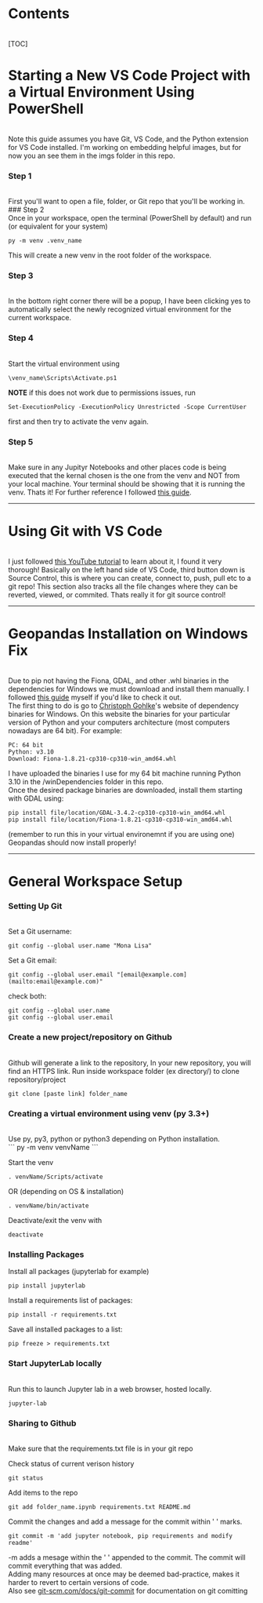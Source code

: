 # Contents
<br>
[TOC]
<br>

# Starting a New VS Code Project with a Virtual Environment Using PowerShell
<br>
Note this guide assumes you have Git, VS Code, and the Python extension for VS Code installed. I'm working on embedding helpful images, but for now you an see them in the imgs folder in this repo.<br>

### Step 1
<br>
First you'll want to open a file, folder, or Git repo that you'll be working in.
### Step 2
<br>
Once in your workspace, open the terminal (PowerShell by default) and run (or equivalent for your system)

```
py -m venv .venv_name
```

This will create a new venv in the root folder of the workspace.<br>

### Step 3
<br>
In the bottom right corner there will be a popup, I have been clicking yes to automatically select the newly recognized virtual environment for the current workspace.<br>

### Step 4

<br>Start the virtual environment using

```
\venv_name\Scripts\Activate.ps1
```

**NOTE** if this does not work due to permissions issues, run

```
Set-ExecutionPolicy -ExecutionPolicy Unrestricted -Scope CurrentUser
```

first and then try to activate the venv again.
### Step 5
<br>
Make sure in any Jupityr Notebooks and other places code is being executed that the kernal chosen is the one from the venv and NOT from your local machine.
Your terminal should be showing that it is running the venv.
Thats it!
For further reference I followed <a href="https://dev.to/aka_anoop/enabling-virtualenv-in-windows-powershell-ka3" target="_blank">this guide</a>.

- - -

# Using Git with VS Code
<br>
I just followed <a href="https://www.youtube.com/watch?v=F2DBSH2VoHQ" target="_blank">this YouTube tutorial</a> to learn about it, I found it very thorough!
Basically on the left hand side of VS Code, third button down is Source Control, this is where you can create, connect to, push, pull etc to a git repo! This section also tracks all the file changes where they can be reverted, viewed, or commited.
Thats really it for git source control!

- - -

# Geopandas Installation on Windows Fix
<br>
Due to pip not having the Fiona, GDAL, and other .whl binaries in the dependencies for Windows we must download and install them manually. I followed <a href="https://iotespresso.com/how-to-install-geopandas-on-windows/" target="_blank">this guide</a> myself if you'd like to check it out.<br>
The first thing to do is go to <a href="https://www.lfd.uci.edu/~gohlke/pythonlibs/" target="_blank">Christoph Gohlke</a>'s website of dependency binaries for Windows. On this website the binaries for your particular version of Python and your computers architecture (most computers nowadays are 64 bit).
For example:

```
PC: 64 bit
Python: v3.10
Download: Fiona-1.8.21-cp310-cp310-win_amd64.whl
```

I have uploaded the binaries I use for my 64 bit machine running Python 3.10 in the /winDependencies folder in this repo.
<br>
Once the desired package binaries are downloaded, install them starting with GDAL using:

```
pip install file/location/GDAL-3.4.2-cp310-cp310-win_amd64.whl
pip install file/location/Fiona-1.8.21-cp310-cp310-win_amd64.whl
```

(remember to run this in your virtual environemnt if you are using one)
<br>
Geopandas should now install properly!

- - -

# General Workspace Setup

### Setting Up Git
<br>
Set a Git username:

```
git config --global user.name "Mona Lisa"
```

Set a Git email:

```
git config --global user.email "[email@example.com](mailto:email@example.com)"
```

check both:

```
git config --global user.name
git config --global user.email
```

### Create a new project/repository on Github
<br>
Github will generate a link to the repository, In your new repository, you will find an HTTPS link. Run inside workspace folder (ex directory/) to clone repository/project

```
git clone [paste link] folder_name
```

### Creating a virtual environment using venv (py 3.3+)
<br>
Use py, py3, python or python3 depending on Python installation.
<br>
```
py -m venv venvName
```

Start the venv

```
. venvName/Scripts/activate
```

OR (depending on OS & installation)

```
. venvName/bin/activate
```

Deactivate/exit the venv with

```
deactivate
```

### Installing Packages
Install all packages (jupyterlab for example)

```
pip install jupyterlab
```

Install a requirements list of packages:

```
pip install -r requirements.txt
```

Save all installed packages to a list:

```
pip freeze > requirements.txt
```

### Start JupyterLab locally
<br>
Run this to launch Jupyter lab in a web browser, hosted locally.

```
jupyter-lab
```

### Sharing to Github
<br>
Make sure that the requirements.txt file is in your git repo

Check status of current verison history

```
git status
```

Add items to the repo
<br>
```
git add folder_name.ipynb requirements.txt README.md
```

Commit the changes and add a message for the commit within ' ' marks.

```
git commit -m 'add jupyter notebook, pip requirements and modify readme'
```

-m adds a mesage within the ' ' appended to the commit. The commit will commit everything that was added.<br>
Adding many resources at once may be deemed bad-practice, makes it harder to revert to certain versions of code.<br>
Also see [git-scm.com/docs/git-commit](http://git-scm.com/docs/git-commit) for documentation on git comitting